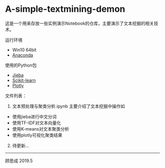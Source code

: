 # A-simple-textmining-demon
这是一个用来存放一些实例演示Notebook的仓库，主要演示了文本挖掘的相关技术。

运行环境
+ Win10 64bit
+ [Anaconda](https://www.anaconda.com/)

使用的Python包
+ [Jieba](https://github.com/fxsjy/jieba)  
+ [Scikit-learn](https://github.com/scikit-learn/scikit-learn)
+ [Plotly](https://plot.ly)

文件列表：
1. 文本预处理与聚类分析.ipynb
主要介绍了文本挖掘中操作如
- 使用jieba进行中文分词
- 使用TF-IDF对文本向量化
- 使用K-means对文本聚类分析
- 使用plotly可视化聚类结果

2. 待更新...

***
顾思成
2019.5
